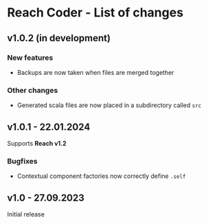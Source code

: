 # Reach Coder - List of changes

## v1.0.2 (in development)
### New features
- Backups are now taken when files are merged together
### Other changes
- Generated scala files are now placed in a subdirectory called `src`

## v1.0.1 - 22.01.2024
Supports **Reach v1.2**
### Bugfixes
- Contextual component factories now correctly define `.self`

## v1.0 - 27.09.2023
Initial release
